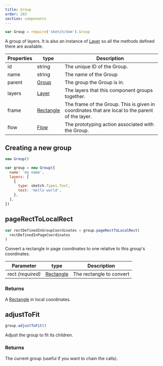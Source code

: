 ```yaml
---
title: Group
order: 203
section: components
---
```


```javascript
var Group = require('sketch/dom').Group
```

A group of layers. It is also an instance of [Layer](#layer) so all the methods defined there are available.

| Properties | type                    | Description                                                                                     |
| ---------- | ----------------------- | ----------------------------------------------------------------------------------------------- |
| id         | string                  | The unique ID of the Group.                                                                     |
| name       | string                  | The name of the Group                                                                           |
| parent     | [Group](#group)         | The group the Group is in.                                                                      |
| layers     | [Layer](#layer)         | The layers that this component groups together.                                                 |
| frame      | [Rectangle](#rectangle) | The frame of the Group. This is given in coordinates that are local to the parent of the layer. |
| flow       | [Flow](#flow)           | The prototyping action associated with the Group.                                               |

## Creating a new group

```javascript
new Group()
```

```javascript
var group = new Group({
  name: 'my name',
  layers: [
    {
      type: sketch.Types.Text,
      text: 'Hello world',
    },
  ],
})
```

## pageRectToLocalRect

```javascript
var rectDefinedInGroupCoordinates = group.pageRectToLocalRect(
  rectDefinedInPageCoordinates
)
```

Convert a rectangle in page coordinates to one relative to this group's coordinates.

| Parameter         | type                    | Description              |
| ----------------- | ----------------------- | ------------------------ |
| rect _(required)_ | [Rectangle](#rectangle) | The rectangle to convert |

### Returns

A [Rectangle](#rectangle) in local coordinates.

## adjustToFit

```javascript
group.adjustToFit()
```

Adjust the group to fit its children.

### Returns

The current group (useful if you want to chain the calls).

